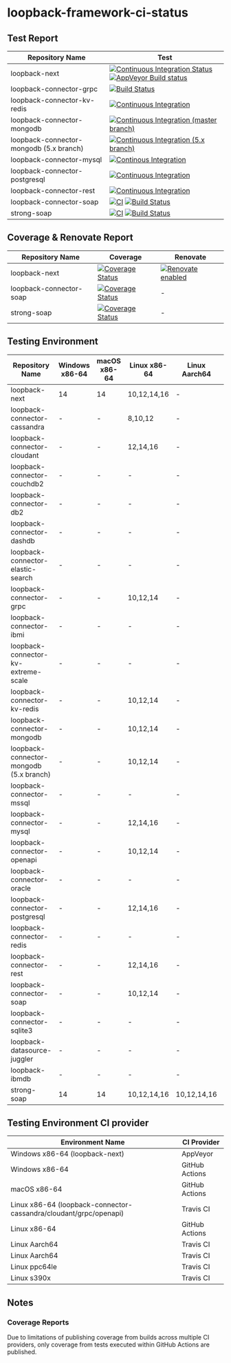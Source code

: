 # loopback-framework-ci-status

## Test Report

| Repository Name | Test
|-|-
| loopback-next | [![Continuous Integration Status](https://github.com/loopbackio/loopback-next/actions/workflows/continuous-integration.yml/badge.svg)](https://github.com/loopbackio/loopback-next/actions/workflows/continuous-integration.yml) [![AppVeyor Build status](https://ci.appveyor.com/api/projects/status/q8vp7wrdn2ak6801/branch/master?svg=true)](https://ci.appveyor.com/project/loopbackio/loopback-next/branch/master)
| loopback-connector-grpc | [![Build Status](https://app.travis-ci.com/loopbackio/loopback-connector-grpc.svg?branch=master)](https://app.travis-ci.com/loopbackio/loopback-connector-grpc)
| loopback-connector-kv-redis | [![Continuous Integration](https://github.com/loopbackio/loopback-connector-kv-redis/actions/workflows/continuous-integration.yaml/badge.svg)](https://github.com/loopbackio/loopback-connector-kv-redis/actions/workflows/continuous-integration.yaml)
| loopback-connector-mongodb | [![Continuous Integration (master branch)](https://github.com/loopbackio/loopback-connector-mongodb/actions/workflows/continuous-integration.yaml/badge.svg)](https://github.com/loopbackio/loopback-connector-mongodb/actions/workflows/continuous-integration.yaml)
| loopback-connector-mongodb (5.x branch) | [![Continuous Integration (5.x branch)](https://github.com/loopbackio/loopback-connector-mongodb/actions/workflows/continuous-integration.yaml/badge.svg?branch=5.x)](https://github.com/loopbackio/loopback-connector-mongodb/actions/workflows/continuous-integration.yaml)
| loopback-connector-mysql | [![Continous Integration](https://github.com/loopbackio/loopback-connector-mysql/actions/workflows/ci.yml/badge.svg)](https://github.com/loopbackio/loopback-connector-mysql/actions/workflows/ci.yml)
| loopback-connector-postgresql | [![Continuous Integration](https://github.com/loopbackio/loopback-connector-postgresql/actions/workflows/continuous-integration.yaml/badge.svg)](https://github.com/loopbackio/loopback-connector-postgresql/actions/workflows/continuous-integration.yaml)
| loopback-connector-rest | [![Continuous Integration](https://github.com/loopbackio/loopback-connector-rest/actions/workflows/continuous-integration.yaml/badge.svg)](https://github.com/loopbackio/loopback-connector-rest/actions/workflows/continuous-integration.yaml)
| loopback-connector-soap | [![CI](https://github.com/loopbackio/strong-soap/actions/workflows/continuous-integration.yaml/badge.svg)](https://github.com/loopbackio/strong-soap/actions/workflows/continuous-integration.yaml) [![Build Status](https://app.travis-ci.com/loopbackio/strong-soap.svg?branch=master)](https://app.travis-ci.com/loopbackio/strong-soap)
| strong-soap | [![CI](https://github.com/loopbackio/strong-soap/actions/workflows/continuous-integration.yaml/badge.svg)](https://github.com/loopbackio/strong-soap/actions/workflows/continuous-integration.yaml) [![Build Status](https://app.travis-ci.com/loopbackio/strong-soap.svg?branch=master)](https://app.travis-ci.com/loopbackio/strong-soap)

## Coverage & Renovate Report

| Repository Name | Coverage | Renovate
|-|-|-
| loopback-next | [![Coverage Status](https://coveralls.io/repos/github/loopbackio/loopback-next/badge.svg)](https://coveralls.io/github/loopbackio/loopback-next) | [![Renovate enabled](https://img.shields.io/badge/renovate-enabled-brightgreen.svg)](https://renovatebot.com/)
| loopback-connector-soap | [![Coverage Status](https://coveralls.io/repos/github/loopbackio/loopback-connector-soap/badge.svg)](https://coveralls.io/github/loopbackio/loopback-connector-soap) | -
| strong-soap | [![Coverage Status](https://coveralls.io/repos/github/loopbackio/strong-soap/badge.svg)](https://coveralls.io/github/loopbackio/strong-soap) | -

## Testing Environment

| Repository Name | Windows x86-64 | macOS x86-64 | Linux x86-64 | Linux Aarch64 | Linux ppc64le | Linux s390x
|-|-|-|-|-|-|-
| loopback-next | 14 | 14 | 10,12,14,16 | - | - | -
| loopback-connector-cassandra | - | - | 8,10,12 | - | - | -
| loopback-connector-cloudant | - | - | 12,14,16 | - | - | -
| loopback-connector-couchdb2 | - | - | - | - | - | -
| loopback-connector-db2 | - | - | - | - | - | -
| loopback-connector-dashdb | - | - | - | - | - | -
| loopback-connector-elastic-search | - | - | - | - | - | -
| loopback-connector-grpc | - | - | 10,12,14 | - | - | -
| loopback-connector-ibmi | - | - | - | - | - | -
| loopback-connector-kv-extreme-scale | - | - | - | - | - | -
| loopback-connector-kv-redis | - | - | 10,12,14 | - | - | -
| loopback-connector-mongodb | - | - | 10,12,14 | - | - | -
| loopback-connector-mongodb (5.x branch) | - | - | 10,12,14 | - | - | -
| loopback-connector-mssql | - | - | - | - | - | -
| loopback-connector-mysql | - | - | 12,14,16 | - | - | -
| loopback-connector-openapi | - | - | 10,12,14 | - | - | -
| loopback-connector-oracle | - | - | - | - | - | -
| loopback-connector-postgresql | - | - | 12,14,16 | - | - | -
| loopback-connector-redis | - | - | - | - | - | -
| loopback-connector-rest | - | - | 12,14,16 | - | - | -
| loopback-connector-soap | - | - | 10,12,14 | - | - | -
| loopback-connector-sqlite3 | - | - | - | - | - | -
| loopback-datasource-juggler | - | - | - | - | - | -
| loopback-ibmdb | - | - | - | - | - | -
| strong-soap | 14 | 14 | 10,12,14,16 | 10,12,14,16 | 10,12,14,16 | 10,12,14,16

## Testing Environment CI provider

| Environment Name | CI Provider
|-|-
| Windows x86-64 (loopback-next) | AppVeyor
| Windows x86-64 | GitHub Actions
| macOS x86-64 | GitHub Actions
| Linux x86-64 (loopback-connector-cassandra/cloudant/grpc/openapi) | Travis CI
| Linux x86-64 | GitHub Actions
| Linux Aarch64 | Travis CI
| Linux Aarch64 | Travis CI
| Linux ppc64le | Travis CI
| Linux s390x | Travis CI

## Notes

### Coverage Reports

Due to limitations of publishing coverage from builds across multiple CI providers, only coverage from tests executed within GitHub Actions are published.
